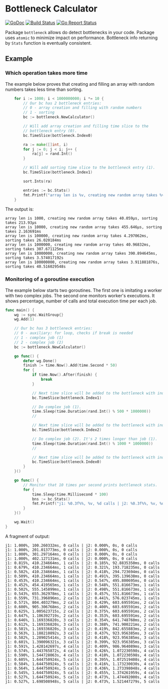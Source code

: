 # Bottleneck Calculator

[![GoDoc](https://godoc.org/github.com/ssgreg/bottleneck?status.svg)](https://godoc.org/github.com/ssgreg/bottleneck)
[![Build Status](https://travis-ci.org/ssgreg/bottleneck.svg?branch=master)](https://travis-ci.org/ssgreg/bottleneck)
[![Go Report Status](https://goreportcard.com/badge/github.com/ssgreg/bottleneck)](https://goreportcard.com/report/github.com/ssgreg/bottleneck)

Package `bottleneck` allows do detect bottlenecks in your code. Package uses `atomic` to minimize impact on performance. Bottleneck info returning by `Stats` function is eventually consistent.

## Example

### Which operation takes more time

The example below proves that creating and filling an array with random numbers takes less time than sorting.

```go
    for i := 1000; i < 1000000000; i *= 10 {
        // Our bc has 2 bottleneck entries:
        // 0 - array creation and filling with random numbers
        // 1 - sorting
        bc := bottleneck.NewCalculator()

        // Will add array creation and filling time slice to the
        // bottleneck entry (0).
        bc.TimeSlice(bottleneck.Index0)

        ra := make([]int, i)
        for j := 0; j < i; j++ {
            ra[j] = rand.Int()
        }

        // Will add sorting time slice to the bottleneck entry (1).
        bc.TimeSlice(bottleneck.Index1)

        sort.Ints(ra)

        entries := bc.Stats()
        fmt.Printf("array len is %v, creating new random array takes %v, sorting takes %v\n", i, entries[0].Duration, entries[1].Duration)
    }
```

The output is:

```
array len is 1000, creating new random array takes 40.059µs, sorting takes 213.93µs
array len is 10000, creating new random array takes 455.646µs, sorting takes 2.163691ms
array len is 100000, creating new random array takes 4.297062ms, sorting takes 26.020184ms
array len is 1000000, creating new random array takes 40.96832ms, sorting takes 307.671125ms
array len is 10000000, creating new random array takes 390.894645ms, sorting takes 3.574017192s
array len is 100000000, creating new random array takes 3.911881876s, sorting takes 40.516029548s
```

### Monitoring of a goroutine execution

The example below starts two goroutines. The first one is imitating a worker with two complex jobs. The second one monitors worker's executions. It shows percentage, number of calls and total execution time per each job.

```go
func main() {
    wg := sync.WaitGroup{}
    wg.Add(1)

    // Our bc has 3 bottleneck entries:
    // 0 - auxiliary: for loop, checks if break is needed
    // 1 - complex job (1)
    // 2 - complex job (2)
    bc := bottleneck.NewCalculator()

    go func() {
        defer wg.Done()
        finish := time.Now().Add(time.Second * 50)
        for {
            if time.Now().After(finish) {
                break
            }

            // Next time slice will be added to the bottleneck with index 1.
            bc.TimeSlice(bottleneck.Index1)

            // Do complex job (1).
            time.Sleep(time.Duration(rand.Int() % 500 * 1000000))
            //

            // Next time slice will be added to the bottleneck with index 2.
            bc.TimeSlice(bottleneck.Index2)

            // Do complex job (2). It's 2 times longer than job (1).
            time.Sleep(time.Duration(rand.Int() % 1000 * 1000000))
            //

            // Next time slice will be added to the bottleneck with index 0. d
            bc.TimeSlice(bottleneck.Index0)
        }
    }()

    go func() {
        // Monitor that 10 times per second prints bottleneck stats.
        for {
            time.Sleep(time.Millisecond * 100)
            bns := bc.Stats()
            fmt.Printf("j1: %0.3f%%, %v, %d calls | j2: %0.3f%%, %v, %d calls\n", bns[1].Percentage, bns[1].Duration, bns[1].CallCount, bns[2].Percentage, bns[2].Duration, bns[2].CallCount)
        }
    }()

    wg.Wait()
}
```

A fragment of output:

```
j1: 1.000%, 100.260332ms, 0 calls | j2: 0.000%, 0s, 0 calls
j1: 1.000%, 201.013773ms, 0 calls | j2: 0.000%, 0s, 0 calls
j1: 1.000%, 301.297164ms, 0 calls | j2: 0.000%, 0s, 0 calls
j1: 1.000%, 402.127131ms, 0 calls | j2: 0.000%, 0s, 0 calls
j1: 0.815%, 410.234664ms, 1 calls | j2: 0.185%, 92.8835350ms, 0 calls
j1: 0.679%, 410.234664ms, 1 calls | j2: 0.321%, 193.718235ms, 0 calls
j1: 0.582%, 410.234664ms, 1 calls | j2: 0.418%, 294.723694ms, 0 calls
j1: 0.509%, 410.234664ms, 1 calls | j2: 0.491%, 395.139638ms, 0 calls
j1: 0.453%, 410.234664ms, 1 calls | j2: 0.547%, 495.800695ms, 0 calls
j1: 0.452%, 454.419565ms, 1 calls | j2: 0.548%, 551.816673ms, 1 calls
j1: 0.502%, 555.145899ms, 1 calls | j2: 0.498%, 551.816673ms, 1 calls
j1: 0.543%, 655.362978ms, 1 calls | j2: 0.457%, 551.816673ms, 1 calls
j1: 0.559%, 731.396896ms, 2 calls | j2: 0.441%, 576.023745ms, 1 calls
j1: 0.571%, 804.403279ms, 2 calls | j2: 0.429%, 603.695591ms, 2 calls
j1: 0.600%, 905.306768ms, 2 calls | j2: 0.400%, 603.695591ms, 2 calls
j1: 0.625%, 1.005623715s, 2 calls | j2: 0.375%, 603.695591ms, 2 calls
j1: 0.647%, 1.106392719s, 2 calls | j2: 0.353%, 603.695591ms, 2 calls
j1: 0.646%, 1.169336820s, 3 calls | j2: 0.354%, 641.748760ms, 2 calls
j1: 0.612%, 1.169336820s, 3 calls | j2: 0.388%, 741.900221ms, 2 calls
j1: 0.581%, 1.169336820s, 3 calls | j2: 0.419%, 842.655883ms, 2 calls
j1: 0.563%, 1.188210892s, 3 calls | j2: 0.437%, 923.956385ms, 3 calls
j1: 0.582%, 1.289025414s, 3 calls | j2: 0.418%, 923.956385ms, 3 calls
j1: 0.601%, 1.390096321s, 3 calls | j2: 0.399%, 923.956385ms, 3 calls
j1: 0.591%, 1.428142697s, 4 calls | j2: 0.409%, 986.964089ms, 3 calls
j1: 0.574%, 1.443765872s, 4 calls | j2: 0.426%, 1.072230598s, 4 calls
j1: 0.590%, 1.544728063s, 4 calls | j2: 0.410%, 1.072230598s, 4 calls
j1: 0.605%, 1.644750924s, 5 calls | j2: 0.395%, 1.072519408s, 4 calls
j1: 0.584%, 1.644750924s, 5 calls | j2: 0.416%, 1.173230030s, 4 calls
j1: 0.564%, 1.644750924s, 5 calls | j2: 0.436%, 1.273398048s, 4 calls
j1: 0.545%, 1.644750924s, 5 calls | j2: 0.455%, 1.374261959s, 4 calls
j1: 0.527%, 1.644750924s, 5 calls | j2: 0.473%, 1.474492000s, 4 calls
j1: 0.527%, 1.698508948s, 5 calls | j2: 0.473%, 1.521447279s, 5 calls
```
